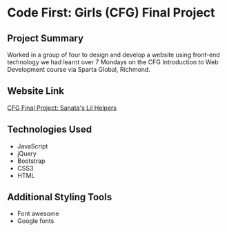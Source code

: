 # Code First: Girls (CFG) Final Project

## Project Summary
Worked in a group of four to design and develop a website using front-end technology we had learnt over 7 Mondays on the CFG Introduction to Web Development course via Sparta Global, Richmond.

## Website Link
[CFG Final Project: Sanata's Lil Helpers](https://stephoneill.github.io/cfg-final/)

## Technologies Used
+ JavaScript
+ jQuery
+ Bootstrap
+ CSS3
+ HTML

## Additional Styling Tools
+ Font awesome
+ Google fonts

